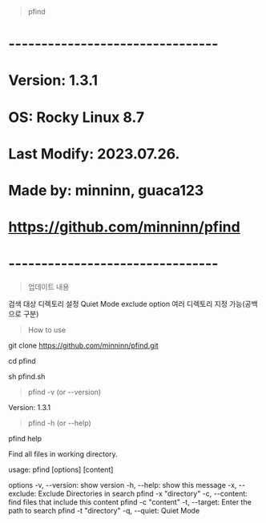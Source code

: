 > pfind

# --------------------------------
# Version: 1.3.1
# OS: Rocky Linux 8.7
# Last Modify: 2023.07.26.
# Made by: minninn, guaca123
# https://github.com/minninn/pfind
# --------------------------------



> 업데이트 내용

검색 대상 디렉토리 설정
Quiet Mode
exclude option 여러 디렉토리 지정 가능(공백으로 구분)



> How to use

git clone https://github.com/minninn/pfind.git

cd pfind

sh pfind.sh



> pfind -v (or --version)

Version: 1.3.1



> pfind -h (or --help)

pfind help

Find all files in working directory.

usage: pfind [options] [content]

options
    -v, --version: show version
    -h, --help: show this message
    -x, --exclude: Exclude Directories in search
                   pfind -x "directory"
    -c, --content: find files that include this content
                   pfind -c "content"
    -t, --target: Enter the path to search
                   pfind -t "directory"
    -q, --quiet: Quiet Mode
